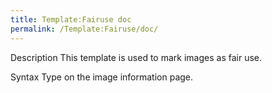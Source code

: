 ```yaml
---
title: Template:Fairuse doc
permalink: /Template:Fairuse/doc/
---
```


Description
This template is used to mark images as fair use.

Syntax
Type on the image information page.

<includeonly></includeonly><noinclude></noinclude>

[](Category:Templates "wikilink")
[](Category:Template_documentation "wikilink")